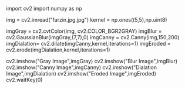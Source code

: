 import cv2
import numpy as np

img = cv2.imread("farzin.jpg.jpg")
kernel = np.ones((5,5),np.uint8)

imgGray = cv2.cvtColor(img, cv2.COLOR_BGR2GRAY)
imgBlur = cv2.GaussianBlur(imgGray,(7,7),0)
imgCanny = cv2.Canny(img,150,200)
imgDialation= cv2.dilate(imgCanny,kernel,iterations=1)
imgEroded = cv2.erode(imgDialation,kernel,iterations=1)

cv2.imshow("Gray Image",imgGray)
cv2.imshow("Blur Image",imgBlur)
cv2.imshow("Canny Image",imgCanny)
cv2.imshow("Dialation Image",imgDialation)
cv2.imshow("Eroded Image",imgEroded)
cv2.waitKey(0)
